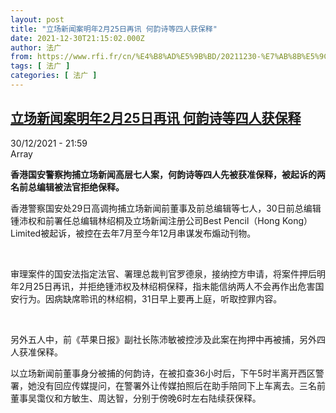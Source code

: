 ```yaml
---
layout: post
title: "立场新闻案明年2月25日再讯 何韵诗等四人获保释"
date: 2021-12-30T21:15:02.000Z
author: 法广
from: https://www.rfi.fr/cn/%E4%B8%AD%E5%9B%BD/20211230-%E7%AB%8B%E5%9C%BA%E6%96%B0%E9%97%BB%E6%A1%88%E6%98%8E%E5%B9%B42%E6%9C%8825%E6%97%A5%E5%86%8D%E8%AE%AF-%E4%BD%95%E9%9F%B5%E8%AF%97%E7%AD%89%E5%9B%9B%E4%BA%BA%E8%8E%B7%E4%BF%9D%E9%87%8A
tags: [ 法广 ]
categories: [ 法广 ]
---
```

<!--1640898902000-->
[立场新闻案明年2月25日再讯 何韵诗等四人获保释](https://www.rfi.fr/cn/%E4%B8%AD%E5%9B%BD/20211230-%E7%AB%8B%E5%9C%BA%E6%96%B0%E9%97%BB%E6%A1%88%E6%98%8E%E5%B9%B42%E6%9C%8825%E6%97%A5%E5%86%8D%E8%AE%AF-%E4%BD%95%E9%9F%B5%E8%AF%97%E7%AD%89%E5%9B%9B%E4%BA%BA%E8%8E%B7%E4%BF%9D%E9%87%8A)
------

<div>
<div>30/12/2021 - 21:59</div>Array<p><strong>                    香港国安警察拘捕立场新闻高层七人案，何韵诗等四人先被获准保释，被起诉的两名前总编辑被法官拒绝保释。                </strong></p><div >                    <p>香港警察国安处29日高调拘捕立场新闻前董事及前总编辑等七人，30日前总编辑锺沛权和前署任总编辑林绍桐及立场新闻注册公司Best Pencil（Hong Kong）Limited被起诉，被控在去年7月至今年12月串谋发布煽动刊物。</p><p> </p><p>审理案件的国安法指定法官、署理总裁判官罗德泉，接纳控方申请，将案件押后明年2月25日再讯，并拒绝锺沛权及林绍桐保释，指未能信纳两人不会再作出危害国安行为。因病缺席聆讯的林绍桐，31日早上要再上庭，听取控罪内容。</p><p> </p><p>另外五人中，前《苹果日报》副社长陈沛敏被控涉及此案在拘押中再被捕，另外四人获准保释。</p><p>以立场新闻前董事身分被捕的何韵诗，在被扣查36小时后，下午5时半离开西区警署，她没有回应传媒提问，在警署外让传媒拍照后在助手陪同下上车离去。三名前董事吴霭仪和方敏生、周达智，分别于傍晚6时左右陆续获保释。</p>                                            <div data-selfpromo-newsletter>    </div>    <div data-selfpromo-app>    </div>                </div>
</div>
